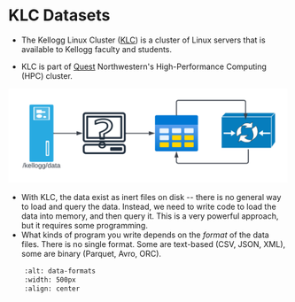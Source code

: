 # KLC Datasets

* The Kellogg Linux Cluster ([KLC](https://www.kellogg.northwestern.edu/research-support/computing/kellogg-linux-cluster.aspx)) is a cluster of Linux servers that is available to Kellogg faculty and students.

* KLC is part of [Quest](https://www.it.northwestern.edu/departments/it-services-support/research/computing/quest/index.html) Northwestern's High-Performance Computing (HPC) cluster.


![Data Workflow](images/data-pipeline-klc.png)

* With KLC, the data exist as inert files on disk -- there is no general way to load and query the data. Instead, we need to write code to load the data into memory, and then query it. This is a very powerful approach, but it requires some programming.
* What kinds of program you write depends on the *format* of the data files. There is no single format. Some are text-based (CSV, JSON, XML), some are binary (Parquet, Avro, ORC).

```{image} ./images/data-formats.png
    :alt: data-formats
    :width: 500px
    :align: center
```
